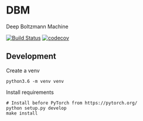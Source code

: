 # DBM

Deep Boltzmann Machine

[![Build Status](https://travis-ci.org/SrMouraSilva/DBM.svg?branch=master)](https://travis-ci.org/SrMouraSilva/DBM) [![codecov](https://codecov.io/gh/SrMouraSilva/DBM/branch/master/graph/badge.svg)](https://codecov.io/gh/SrMouraSilva/DBM)

## Development

Create a venv

```
python3.6 -m venv venv
```

Install requirements

```
# Install before PyTorch from https://pytorch.org/ 
python setup.py develop
make install
```

